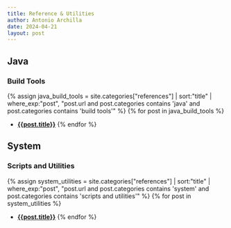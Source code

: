 ```yaml
---
title: Reference & Utilities
author: Antonio Archilla
date: 2024-04-21
layout: post
---
```


## Java

### Build Tools

{% assign java_build_tools = site.categories["references"] | sort:"title" | where_exp:"post", "post.url and post.categories contains 'java' and post.categories contains 'build tools'" %}
{% for post in java_build_tools %}
- [**{{post.title}}**]({{post.url}})
{% endfor %}
  
  
## System
  
### Scripts and Utilities

{% assign system_utilities = site.categories["references"] | sort:"title" | where_exp:"post", "post.url and post.categories contains 'system' and post.categories contains 'scripts and utilities'" %}
{% for post in system_utilities %}
- [**{{post.title}}**]({{post.url}})
{% endfor %}